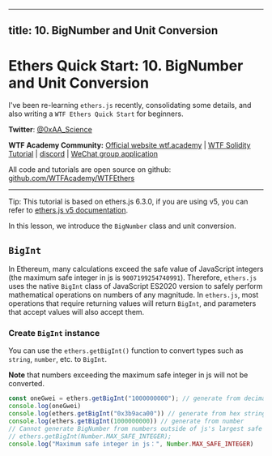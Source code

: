 
---
title: 10. BigNumber and Unit Conversion
---

# Ethers Quick Start: 10. BigNumber and Unit Conversion

I've been re-learning `ethers.js` recently, consolidating some details, and also writing a `WTF Ethers Quick Start` for beginners.

**Twitter**: [@0xAA_Science](https://twitter.com/0xAA_Science)

**WTF Academy Community:** [Official website wtf.academy](https://wtf.academy) | [WTF Solidity Tutorial](https://github.com/AmazingAng/WTF-Solidity) | [discord](https://discord.gg/5akcruXrsk) | [WeChat group application](https://docs.google.com/forms/d/e/1FAIpQLSe4KGT8Sh6sJ7hedQRuIYirOoZK_85miz3dw7vA1-YjodgJ-A/viewform?usp=sf_link)

All code and tutorials are open source on github: [github.com/WTFAcademy/WTFEthers](https://github.com/WTFAcademy/WTF-Ethers)

-----

Tip: This tutorial is based on ethers.js 6.3.0, if you are using v5, you can refer to [ethers.js v5 documentation](https://docs.ethers.io/v5/).

In this lesson, we introduce the `BigNumber` class and unit conversion.

## `BigInt`

In Ethereum, many calculations exceed the safe value of JavaScript integers (the maximum safe integer in js is `9007199254740991`). Therefore, `ethers.js` uses the native `BigInt` class of JavaScript ES2020 version to safely perform mathematical operations on numbers of any magnitude. In `ethers.js`, most operations that require returning values will return `BigInt`, and parameters that accept values will also accept them.

### Create `BigInt` instance

You can use the `ethers.getBigInt()` function to convert types such as `string`, `number`, etc. to `BigInt`.

**Note** that numbers exceeding the maximum safe integer in js will not be converted.

```js
const oneGwei = ethers.getBigInt("1000000000"); // generate from decimal string
console.log(oneGwei)
console.log(ethers.getBigInt("0x3b9aca00")) // generate from hex string
console.log(ethers.getBigInt(1000000000)) // generate from number
// Cannot generate BigNumber from numbers outside of js's largest safe integer, the following code will throw an error
// ethers.getBigInt(Number.MAX_SAFE_INTEGER);
console.log("Maximum safe integer in js：", Number.MAX_SAFE_INTEGER)
```
